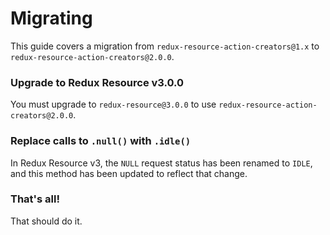 # Migrating

This guide covers a migration from `redux-resource-action-creators@1.x` to `redux-resource-action-creators@2.0.0`.

### Upgrade to Redux Resource v3.0.0

You must upgrade to `redux-resource@3.0.0` to use `redux-resource-action-creators@2.0.0`.

### Replace calls to `.null()` with `.idle()`

In Redux Resource v3, the `NULL` request status has been renamed to `IDLE`, and this method has
been updated to reflect that change.

### That's all!

That should do it.
